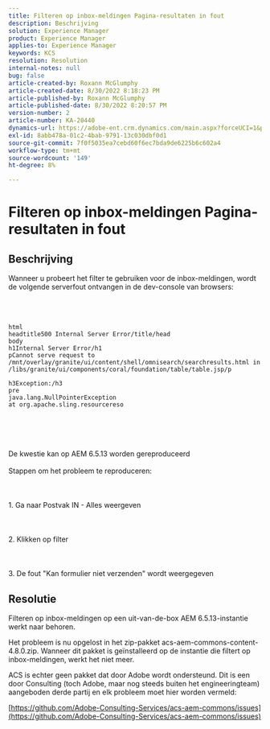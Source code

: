 ```yaml
---
title: Filteren op inbox-meldingen Pagina-resultaten in fout
description: Beschrijving
solution: Experience Manager
product: Experience Manager
applies-to: Experience Manager
keywords: KCS
resolution: Resolution
internal-notes: null
bug: false
article-created-by: Roxann McGlumphy
article-created-date: 8/30/2022 8:18:23 PM
article-published-by: Roxann McGlumphy
article-published-date: 8/30/2022 8:20:57 PM
version-number: 2
article-number: KA-20440
dynamics-url: https://adobe-ent.crm.dynamics.com/main.aspx?forceUCI=1&pagetype=entityrecord&etn=knowledgearticle&id=a28b55e0-a028-ed11-9db1-002248086d3d
exl-id: 8abb478a-01c2-4bab-9791-13c030dbf0d1
source-git-commit: 7f0f5035ea7cebd60f6ec7bda9de6225b6c602a4
workflow-type: tm+mt
source-wordcount: '149'
ht-degree: 8%

---
```


# Filteren op inbox-meldingen Pagina-resultaten in fout

## Beschrijving

Wanneer u probeert het filter te gebruiken voor de inbox-meldingen, wordt de volgende serverfout ontvangen in de dev-console van browsers:<br><br> <br><br>

```
html
headtitle500 Internal Server Error/title/head
body
h1Internal Server Error/h1
pCannot serve request to /mnt/overlay/granite/ui/content/shell/omnisearch/searchresults.html in /libs/granite/ui/components/coral/foundation/table/table.jsp/p

h3Exception:/h3
pre
java.lang.NullPointerException
at org.apache.sling.resourcereso
```

<br><br> <br><br>De kwestie kan op AEM 6.5.13 worden gereproduceerd<br><br>Stappen om het probleem te reproduceren:<br><br> <br><br>1. Ga naar Postvak IN - Alles weergeven<br><br> <br><br>2. Klikken op filter<br><br> <br><br>3. De fout &quot;Kan formulier niet verzenden&quot; wordt weergegeven

## Resolutie


Filteren op inbox-meldingen op een uit-van-de-box AEM 6.5.13-instantie werkt naar behoren.

Het probleem is nu opgelost in het zip-pakket acs-aem-commons-content-4.8.0.zip. Wanneer dit pakket is geïnstalleerd op de instantie die filtert op inbox-meldingen, werkt het niet meer.

ACS is echter geen pakket dat door Adobe wordt ondersteund. Dit is een door Consulting (toch Adobe, maar nog steeds buiten het engineeringteam) aangeboden derde partij en elk probleem moet hier worden vermeld:



[https://github.com/Adobe-Consulting-Services/acs-aem-commons/issues](https://github.com/Adobe-Consulting-Services/acs-aem-commons/issues)
